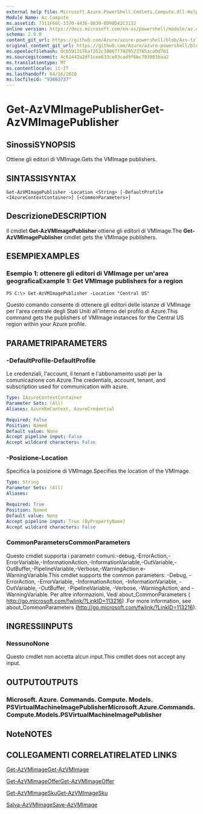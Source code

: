 ```yaml
---
external help file: Microsoft.Azure.PowerShell.Cmdlets.Compute.dll-Help-Help.xml
Module Name: Az.Compute
ms.assetid: 7311F66C-3370-4436-8030-6D98D42C3112
online version: https://docs.microsoft.com/en-us/powershell/module/az.compute/get-azvmimagepublisher
schema: 2.0.0
content_git_url: https://github.com/Azure/azure-powershell/blob/Azs-tzl/src/Compute/Compute/help/Get-AzVMImagePublisher.md
original_content_git_url: https://github.com/Azure/azure-powershell/blob/Azs-tzl/src/Compute/Compute/help/Get-AzVMImagePublisher.md
ms.openlocfilehash: dcb5913176af352c39867f7029523765aca0d781
ms.sourcegitcommit: 4c61442a2df1cee633ce93cad9f6bc793803baa2
ms.translationtype: MT
ms.contentlocale: it-IT
ms.lasthandoff: 04/16/2020
ms.locfileid: "93863737"
---
```

# <span data-ttu-id="c6a07-101">Get-AzVMImagePublisher</span><span class="sxs-lookup"><span data-stu-id="c6a07-101">Get-AzVMImagePublisher</span></span>

## <span data-ttu-id="c6a07-102">Sinossi</span><span class="sxs-lookup"><span data-stu-id="c6a07-102">SYNOPSIS</span></span>
<span data-ttu-id="c6a07-103">Ottiene gli editori di VMImage.</span><span class="sxs-lookup"><span data-stu-id="c6a07-103">Gets the VMImage publishers.</span></span>

## <span data-ttu-id="c6a07-104">SINTASSI</span><span class="sxs-lookup"><span data-stu-id="c6a07-104">SYNTAX</span></span>

```
Get-AzVMImagePublisher -Location <String> [-DefaultProfile <IAzureContextContainer>] [<CommonParameters>]
```

## <span data-ttu-id="c6a07-105">Descrizione</span><span class="sxs-lookup"><span data-stu-id="c6a07-105">DESCRIPTION</span></span>
<span data-ttu-id="c6a07-106">Il cmdlet **Get-AzVMImagePublisher** ottiene gli editori di VMImage.</span><span class="sxs-lookup"><span data-stu-id="c6a07-106">The **Get-AzVMImagePublisher** cmdlet gets the VMImage publishers.</span></span>

## <span data-ttu-id="c6a07-107">ESEMPI</span><span class="sxs-lookup"><span data-stu-id="c6a07-107">EXAMPLES</span></span>

### <span data-ttu-id="c6a07-108">Esempio 1: ottenere gli editori di VMImage per un'area geografica</span><span class="sxs-lookup"><span data-stu-id="c6a07-108">Example 1: Get VMImage publishers for a region</span></span>
```
PS C:\> Get-AzVMImagePublisher -Location "Central US"
```

<span data-ttu-id="c6a07-109">Questo comando consente di ottenere gli editori delle istanze di VMImage per l'area centrale degli Stati Uniti all'interno del profilo di Azure.</span><span class="sxs-lookup"><span data-stu-id="c6a07-109">This command gets the publishers of VMImage instances for the Central US region within your Azure profile.</span></span>

## <span data-ttu-id="c6a07-110">PARAMETRI</span><span class="sxs-lookup"><span data-stu-id="c6a07-110">PARAMETERS</span></span>

### <span data-ttu-id="c6a07-111">-DefaultProfile</span><span class="sxs-lookup"><span data-stu-id="c6a07-111">-DefaultProfile</span></span>
<span data-ttu-id="c6a07-112">Le credenziali, l'account, il tenant e l'abbonamento usati per la comunicazione con Azure.</span><span class="sxs-lookup"><span data-stu-id="c6a07-112">The credentials, account, tenant, and subscription used for communication with azure.</span></span>

```yaml
Type: IAzureContextContainer
Parameter Sets: (All)
Aliases: AzureRmContext, AzureCredential

Required: False
Position: Named
Default value: None
Accept pipeline input: False
Accept wildcard characters: False
```

### <span data-ttu-id="c6a07-113">-Posizione</span><span class="sxs-lookup"><span data-stu-id="c6a07-113">-Location</span></span>
<span data-ttu-id="c6a07-114">Specifica la posizione di VMImage.</span><span class="sxs-lookup"><span data-stu-id="c6a07-114">Specifies the location of the VMImage.</span></span>

```yaml
Type: String
Parameter Sets: (All)
Aliases: 

Required: True
Position: Named
Default value: None
Accept pipeline input: True (ByPropertyName)
Accept wildcard characters: False
```

### <span data-ttu-id="c6a07-115">CommonParameters</span><span class="sxs-lookup"><span data-stu-id="c6a07-115">CommonParameters</span></span>
<span data-ttu-id="c6a07-116">Questo cmdlet supporta i parametri comuni:-debug,-ErrorAction,-ErrorVariable,-InformationAction,-InformationVariable,-OutVariable,-OutBuffer,-PipelineVariable,-Verbose,-WarningAction e-WarningVariable.</span><span class="sxs-lookup"><span data-stu-id="c6a07-116">This cmdlet supports the common parameters: -Debug, -ErrorAction, -ErrorVariable, -InformationAction, -InformationVariable, -OutVariable, -OutBuffer, -PipelineVariable, -Verbose, -WarningAction, and -WarningVariable.</span></span> <span data-ttu-id="c6a07-117">Per altre informazioni, Vedi about_CommonParameters ( http://go.microsoft.com/fwlink/?LinkID=113216) .</span><span class="sxs-lookup"><span data-stu-id="c6a07-117">For more information, see about_CommonParameters (http://go.microsoft.com/fwlink/?LinkID=113216).</span></span>

## <span data-ttu-id="c6a07-118">INGRESSI</span><span class="sxs-lookup"><span data-stu-id="c6a07-118">INPUTS</span></span>

### <span data-ttu-id="c6a07-119">Nessuno</span><span class="sxs-lookup"><span data-stu-id="c6a07-119">None</span></span>
<span data-ttu-id="c6a07-120">Questo cmdlet non accetta alcun input.</span><span class="sxs-lookup"><span data-stu-id="c6a07-120">This cmdlet does not accept any input.</span></span>

## <span data-ttu-id="c6a07-121">OUTPUT</span><span class="sxs-lookup"><span data-stu-id="c6a07-121">OUTPUTS</span></span>

### <span data-ttu-id="c6a07-122">Microsoft. Azure. Commands. Compute. Models. PSVirtualMachineImagePublisher</span><span class="sxs-lookup"><span data-stu-id="c6a07-122">Microsoft.Azure.Commands.Compute.Models.PSVirtualMachineImagePublisher</span></span>

## <span data-ttu-id="c6a07-123">Note</span><span class="sxs-lookup"><span data-stu-id="c6a07-123">NOTES</span></span>

## <span data-ttu-id="c6a07-124">COLLEGAMENTI CORRELATI</span><span class="sxs-lookup"><span data-stu-id="c6a07-124">RELATED LINKS</span></span>

[<span data-ttu-id="c6a07-125">Get-AzVMImage</span><span class="sxs-lookup"><span data-stu-id="c6a07-125">Get-AzVMImage</span></span>](./Get-AzVMImage.md)

[<span data-ttu-id="c6a07-126">Get-AzVMImageOffer</span><span class="sxs-lookup"><span data-stu-id="c6a07-126">Get-AzVMImageOffer</span></span>](./Get-AzVMImageOffer.md)

[<span data-ttu-id="c6a07-127">Get-AzVMImageSku</span><span class="sxs-lookup"><span data-stu-id="c6a07-127">Get-AzVMImageSku</span></span>](./Get-AzVMImageSku.md)

[<span data-ttu-id="c6a07-128">Salva-AzVMImage</span><span class="sxs-lookup"><span data-stu-id="c6a07-128">Save-AzVMImage</span></span>](./Save-AzVMImage.md)


